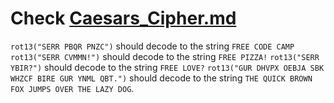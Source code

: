 # Check [Caesars_Cipher.md](https://github.com/codewithmide/JavaScript-Algorithms-and-Data-Structures-Projects/blob/master/Caesars_Cipher/Caesars_Cipher.md)

`rot13("SERR PBQR PNZC")` should decode to the string `FREE CODE CAMP`
`rot13("SERR CVMMN!")` should decode to the string `FREE PIZZA!`
`rot13("SERR YBIR?")` should decode to the string `FREE LOVE?`
`rot13("GUR DHVPX OEBJA SBK WHZCF BIRE GUR YNML QBT.")` should decode to the string `THE QUICK BROWN FOX JUMPS OVER THE LAZY DOG`.